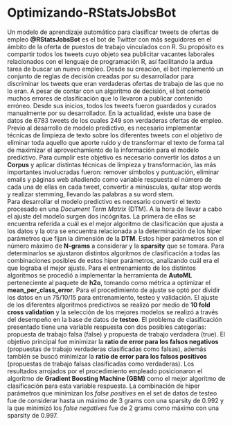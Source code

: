 # Optimizando-RStatsJobsBot
Un modelo de aprendizaje automático para clasificar tweets de ofertas de empleo
**\@RStatsJobsBot** es el bot de Twitter con más seguidores en el ámbito de la oferta de puestos de trabajo vinculados con R. Su propósito es compartir todos los tweets cuyo objeto sea publicitar vacantes laborales relacionados con el lenguaje de programación R, así facilitando la ardua tarea de buscar un nuevo empleo. Desde su creación, el bot implementó un conjunto de reglas de decisión creadas por su desarrollador para discriminar los tweets que eran verdaderas ofertas de trabajo de las que no lo eran. A pesar de contar con un algoritmo de decisión, el bot cometió muchos errores de clasificación que lo llevaron a publicar contenido erróneo. Desde sus inicios, todos los tweets fueron guardados y curados manualmente por su desarrollador. En la actualidad, existe una base de datos de 6783 tweets de los cuales 249 son verdaderas ofertas de empleo.  
Previo al desarrollo de modelo predictivo, es necesario implementar técnicas de limpieza de texto sobre los diferentes tweets con el objetivo de eliminar toda aquello que aporte ruido y de transformar el texto de forma tal de maximizar el aprovechamiento de la información para el modelo predictivo.  Para cumplir este objetivo es necesario convertir los datos a un **Corpus** y aplicar distintas técnicas de limpieza y transformación, las más importantes involucradas fueron: remover símbolos y puntuación, eliminar emails y páginas web añadiendo como variable respuesta el número de cada una de ellas en cada tweet, convertir a minúsculas, quitar stop words y realizar stemming, llevando las palabras a su word stem.  
Para desarrollar el modelo predictivo es necesario convertir el texto procesado en una *Document Term Matrix* (DTM). A la hora de llevar a cabo el ajuste del modelo surgen dos incógnitas. La primera de ellas se encuentra referida a cuál es el mejor algoritmo de clasificación que ajusta a los datos y la otra se encuentra relacionada a la determinación de los hiper parámetros que fijan la dimensión de la **DTM**. Estos hiper parámetros son el número máximo de **N-grams** a considerar y la **sparsity** que se tomara. Para determinarlos se ajustaron distintos algoritmos de clasificación a todas las combinaciones posibles de estos hiper parámetros, analizando cuál era el que lograba el mejor ajuste. Para el entrenamiento de los distintos algoritmos se procedió a implementar la herramienta de **AutoML** perteneciente al paquete de **h2o**, tomando como métrica a optimizar el **mean_per_class_error**. Para el procedimiento de ajuste se optó por dividir los datos en un 75/10/15 para entrenamiento, testeo y validación. El ajuste de los diferentes algoritmos predictivos se realizó por medio de **10 fold cross validation** y la selección de los mejores modelos se realizó a través del desempeño en la base de datos de **testeo**.
El problema de clasificación presentado tiene una variable respuesta con dos posibles categorías: propuesta de trabajo falsa (false) y propuesta de trabajo verdadera (true). El objetivo principal fue minimizar la **ratio de error para los falsos negativos** (propuestas de trabajo verdaderas clasificadas como falsas), además también se buscó minimizar la **ratio de error para los falsos positivos** (propuestas de trabajo falsas clasificadas como verdaderas). 
Los resultados arrojados por el procedimiento empleado posicionaron el algoritmo de **Gradient Boosting Machine (GBM)** como el mejor algoritmo de clasificación para esta variable respuesta. La combinación de hiper parámetros que minimizan los *false positives* en el set de datos de testeo fue de considerar hasta un máximo de 3 grams con una sparsity de 0.992 y la que minimizó los *false negatives* fue de 2 grams como máximo con una sparsity de 0.997.

